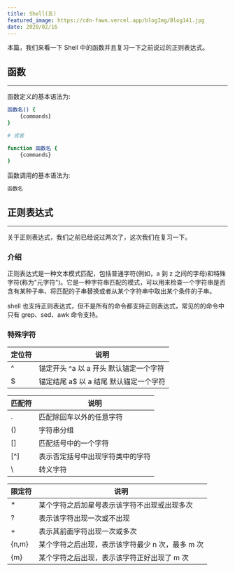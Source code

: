 ```yaml
---
title: Shell(五)
featured_image: https://cdn-fawn.vercel.app/blogImg/Blog141.jpg
date: 2020/02/16
---
```


本篇，我们来看一下 Shell 中的函数并且复习一下之前说过的正则表达式。

## 函数
*** 
函数定义的基本语法为: 
``` sh
函数名() {
    {commands}
}

# 或者

function 函数名 {
    {commands}
}
```

函数调用的基本语法为: 
``` sh
函数名
```

## 正则表达式
***  
关于正则表达式，我们之前已经说过两次了，这次我们在复习一下。

### 介绍
正则表达式是一种文本模式匹配，包括普通字符(例如，a 到 z 之间的字母)和特殊字符(称为"元字符")。它是一种字符串匹配的模式，可以用来检查一个字符串是否含有某种子串、将匹配的子串替换或者从某个字符串中取出某个条件的子串。

shell 也支持正则表达式，但不是所有的命令都支持正则表达式，常见的的命令中只有 grep、sed、awk 命令支持。

### 特殊字符
| 定位符 | 说明                                   |
|--------|----------------------------------------|
| ^      | 锚定开头 ^a 以 a 开头 默认锚定一个字符 |
| $      | 锚定结尾 a$ 以 a 结尾 默认锚定一个字符 |


| 匹配符 | 说明                             |
|--------|----------------------------------|
| .      | 匹配除回车以外的任意字符         |
| ()     | 字符串分组                       |
| []     | 匹配括号中的一个字符             |
| [^]    | 表示否定括号中出现字符类中的字符 |
| \      | 转义字符                         |

| 限定符 | 说明                                             |
|--------|--------------------------------------------------|
| *      | 某个字符之后加星号表示该字符不出现或出现多次     |
| ?      | 表示该字符出现一次或不出现                       |
| +      | 表示其前面字符出现一次或多次                     |
| {n,m}  | 某个字符之后出现，表示该字符最少 n 次，最多 m 次 |
| {m}    | 某个字符之后出现，表示该字符正好出现了 m 次      |